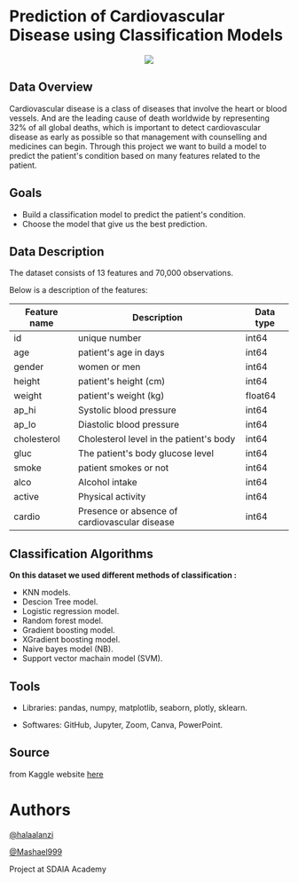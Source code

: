   # Prediction of Cardiovascular Disease using Classification Models

<p align="center" width="100%">
<img src="http://www.msif.org/wp-content/uploads/2018/09/Cardiovascular-for-website-900x0-c-default.png" />
</p>

## Data Overview
Cardiovascular disease is a class of diseases that involve the heart or blood vessels. And are the leading cause of death worldwide by representing 32% of all global deaths, which is important to detect cardiovascular disease as early as possible so that management with counselling and medicines can begin.
Through this project we want to build a model to predict the patient's condition based on many features related to the patient.

## Goals
- Build a classification model to predict the patient's condition.
- Choose the model that give us the best prediction.


## Data Description
The dataset consists of 13 features and 70,000 observations.

Below is a description of the features: 

| Feature name  | Description   | Data type |
| ------------- | ------------- | ------------- |
| id            | unique number | int64         |
| age           | patient's age in days| int64       |
| gender        | women or men  | int64         |
| height        | patient's height (cm)| int64         |
| weight        | patient's weight (kg)| float64       |
| ap_hi         | Systolic blood pressure | int64      |
| ap_lo         | Diastolic blood pressure | int64 |
| cholesterol   | Cholesterol level in the patient's body | int64 |
| gluc          | The patient's body glucose level | int64 |
| smoke         | patient smokes or not | int64 |
| alco          | Alcohol intake | int64 |
| active        | Physical activity | int64 |
| cardio        | Presence or absence of cardiovascular disease | int64 |


## Classification Algorithms

**On this dataset we used different methods of classification :**

- KNN models.
- Descion Tree model.
- Logistic regression model.
- Random forest model.
- Gradient boosting model.
- XGradient boosting model.
- Naive bayes model (NB).
- Support vector machain model (SVM).

## Tools
- Libraries: 
pandas, 
numpy, 
matplotlib, 
seaborn, 
plotly, 
sklearn.

- Softwares: 
GitHub, 
Jupyter,
Zoom,
Canva,
PowerPoint.
    
## Source
from Kaggle website [here](https://www.kaggle.com/sulianova/cardiovascular-disease-dataset)

# Authors
[@halaalanzi](https://github.com/halaalanzi)

[@Mashael999](https://github.com/Mashael999)

Project at SDAIA Academy

